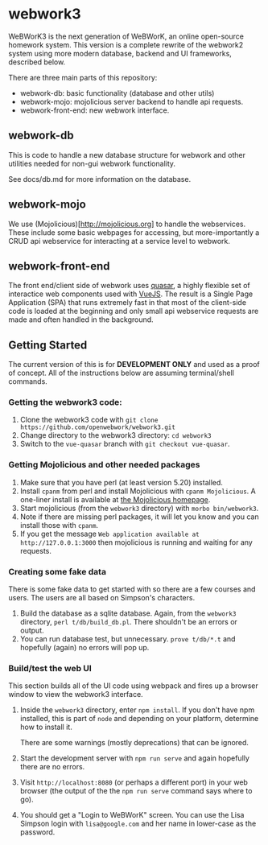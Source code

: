 # webwork3

WeBWorK3 is the next generation of WeBWorK, an online open-source homework system.  This version is a complete rewrite of the webwork2 system using more modern database, backend and UI frameworks, described below.

There are three main parts of this repository:
* webwork-db: basic functionality (database and other utils)
* webwork-mojo: mojolicious server backend to handle api requests.
* webwork-front-end: new webwork interface.


## webwork-db

This is code to handle a new database structure for webwork and
other utilities needed for non-gui webwork functionality.

See docs/db.md for more information on the database.

## webwork-mojo

We use (Mojolicious)[http://mojolicious.org] to handle the webservices.  These include some basic webpages for accessing, but more-importantly a CRUD api webservice for interacting at a service level to webwork.

## webwork-front-end

The front end/client side of webwork uses [quasar](http://quasar.dev), a highly flexible set of interactice web components used with [VueJS](http://v3.vuejs.org).  The result is a Single Page Application (SPA) that runs extremely fast in that most of the client-side code is loaded at the beginning and only small api webservice requests are made and often handled in the background.

## Getting Started

The current version of this is for **DEVELOPMENT ONLY** and used as a proof of concept.  All of the instructions below are assuming terminal/shell commands.

### Getting the webwork3 code:

1. Clone the webwork3 code with `git clone https://github.com/openwebwork/webwork3.git`
2. Change directory to the webwork3 directory: `cd webwork3`
3. Switch to the `vue-quasar` branch with `git checkout vue-quasar`.


### Getting Mojolicious and other needed packages

1. Make sure that you have perl (at least version 5.20) installed.
2. Install `cpanm` from perl and install Mojolicious with `cpanm Mojolicious`.  A one-liner install is available at [the Mojolicious homepage](https://mojolicious.org/).
3. Start mojolicious (from the `webwork3` directory) with `morbo bin/webwork3`.
4. Note if there are missing perl packages, it will let you know and you can install those with `cpanm`.
5. If you get the message `Web application available at http://127.0.0.1:3000` then mojolicious is running and waiting for any requests.

### Creating some fake data

There is some fake data to get started with so there are a few courses and users.  The users are all based on Simpson's characters.

1. Build the database as a sqlite database.  Again, from the `webwork3` directory, `perl t/db/build_db.pl`.  There shouldn't be an errors or output.
2. You can run database test, but unnecessary.  `prove t/db/*.t` and hopefully (again) no errors will pop up.

### Build/test the web UI

This section builds all of the UI code using webpack and fires up a browser window to view the webwork3 interface.

1. Inside the `webwork3` directory, enter `npm install`.  If you don't have npm installed, this is part of `node` and depending on your platform, determine how to install it.

	There are some warnings (mostly deprecations) that can be ignored.

2. Start the development server with `npm run serve` and again hopefully there are no errors.

3. Visit `http://localhost:8080` (or perhaps a different port) in your web browser (the output of the the `npm run serve` command says where to go).

4. You should get a "Login to WeBWorK" screen.  You can use the Lisa Simpson login with `lisa@google.com` and her name in lower-case as the password.


